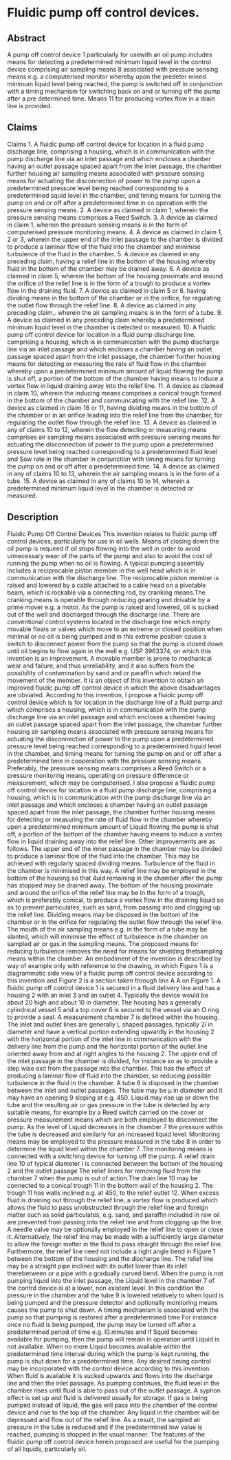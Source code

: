 # Fluidic pump off control devices.

## Abstract
A pump off control device 1 particularly for usewith an oil pump includes means for detecting a predetermined minimum liquid level in the control device comprising air sampling means 8 associated with pressure sensing means e.g. a computerised monitor whereby upon the predeter mined minimum liquid level being reached, the pump is switched off in conjunction with a timing mechanism for switching back on and or turning off the pump after a pre determined time. Means 11 for producing vortex flow in a drain line is provided.

## Claims
Claims 1. A fluidic pump off control device for location in a fluid pump discharge line, comprising a housing, which is in communication with the pump discharge line via an inlet passage and which encloses a chanber having an outlet passage spaced apart from the inlet passage, the chamber further housing air sampling means associated with pressure sensing means for actuating the disconnection of power to the pump upon a predetermined pressure level being reached corresponding to a predetermined squid level in the chamber, and timing means for turning the pump on and or off after a predetermined time in co operation with the pressure sensing means. 2. A device as claimed in claim 1, wherein the pressure sensing means comprises a Reed Switch. 3. A device as claimed in claim 1, wherein the pressure sensing means is in the form of computerised pressure monitoring means. 4. A device as claimed in claim 1, 2 or 3, wherein the upper end of the inlet passage to the chamber is divided to produce a laminar flow of the fluid into the chamber and minimise turbulence of the fluid in the chamber. 5. A device as claimed in any preceding claim, having a relief line in the bottom of the housing whereby fluid in the bottom of the chamber may be drained away. 6. A device as claimed in claim 5, wherein the bottom of the housing proximate and around the orifice of the relief line is in the form of a trough to produce a vortex flow in the draining fluid. 7. A device as claimed in claim 5 or 6, having dividing means in the bottom of the chamber or in the orifice, for regulating the outlet flow through the relief line. 8. A device as claimed in any preceding claim,. wherein the air sampling means is in the form of a tube. 9. A device as claimed in any preceding claim whereby a predetermined minimum liquid level in the chamber is detected or measured. 10. A fluidic pump off control device for location in a fluid pump discharge line, comprising a housing, which is in communication with the pump discharge line via an inlet passage and which encloses a chamber having an outlet passage spaced apart from the inlet passage, the chamber further housing means for detecting or measuring the rate of fluid flow in the chamber whereby upon a predetermined minimum amount of liquid flowing the pump is shut off, a portion of the bottom of the chamber having means to induce a vortex flow in liquid draining away into the relief line. 11. A device as claimed in claim 10, wherein the inducing means comprises a conical trough formed in the bottom of the chamber and communcating with the relief line. 12. A device as claimed in claim 16 or 11, having dividing means in the bottom of the chamber or in an orifice leading into the relief line from the chamber, for regulating the outlet flow through the relief line. 13. A device as claimed in any of claims 10 to 12, wherein the flow detecting or measuring means comprises air sampling means associated with pressure sensing means for actuating the disconnection of power to the pump upon a predetermined pressure level being reached corresponding to a predetermined fluid level and Sow rate in the chamber in conjunction with timing means for turning the pump on and or off after a predetermined time. 14. A device as claimed in any of claims 10 to 13, wherein the air sampling means is in the form of a tube. 15. A device as claimed in any of claims 10 to 14, wherein a predetermined minimum liquid level in the chamber is detected or measured.

## Description
Fluidic Pump Off Control Devices This invention relates to fluidic pump off control devices, particularly for use in oil wells. Means of closing down the oil pump is required if oil stops flowing into the well in order to avoid unnecessary wear of the parts of the pump and also to avoid the cost of running the pump when no oil is flowing. A typical pumping assembly includes a reciprocable piston member in the well head which is in communication with the discharge line. The reciprocable piston member is raised and lowered by a cable attached to a cable head on a pivotable beam, which is rockable via a connecting rod, by cranking means.The cranking.means is operable through reducing gearing and drivable by a prime mover e.g. a motor. As the pump is raised and lowered, oil is sucked out of the well and discharged through the discharge line. There are conventional control systems located in the discharge line which empty movable floats or valves which move to an extreme or closed position when minimal or no oil is being pumped and in this extreme position cause a switch to disconnect power from the pump so that the pump is closed down until oil begins to flow again in the well e.g. USP 3963374, on which this invention is an improvement. A movable member is prone to medhanical wear and failure, and thus unreliability, and it also suffers from the possibility of contamination by sand and or paraffin which retard the movement of the member. It is an object of this invention to obtain an improved fluidic pump off control device in which the above disadvantages are obviated. According to this invention, I propose a fluidic pump off control device which is for location in the discharge line of a fluid pump and which comprises a housing, which is in communication with the pump discharge line via an inlet passage and which encloses a chamber having an outlet passage spaced apart from the inlet passage, the chamber further housing air sampling means associated with pressure sensing means for actuating the disconnection of power to the pump upon a predetermined pressure level being reached corresponding to a predetermined hquid level in the chamber, and timing means for turning the pump on and or off after a predetermined time in cooperation with the pressure sensing means. Preferably, the pressure sensing means comprises a Reed Switch or a pressure monitoring means, operating on pressure difference or measurement, which may be computerised. I also propose a fluidic pump off control device for location in a fluid pump discharge line, comprising a housing, which is in communication with the pump discharge line via an inlet passage and which encloses a chamber having an outlet passage spaced apart from the inlet passage, the chamber further housing means for detecting or measuring the rate of fluid flow in the chamber whereby upon a predetermined minimum amount of Liquid flowing the pump is shut off, a portion of the bottom of the chamber having means to induce a vortex flow in liquid draining away into the relief line. Other improvements are as follows. The upper end of the inner passage in the chamber may be divided to produce a laminar flow of the fluid into the chamber. This may be achieved with regularly spaced dividing means. Turbulence of the fluid in the chamber is minimised in this way. A relief line may be employed in the bottom of the housing so that 4uid remaining in the chamber after the pump has stopped may be drained away. The bottom of the housing proximate and around the orifice of the relief line may be in the form of a trough, which is preferably conical, to produce a vortex flow in the draining liquid so as to prevent particulates, such as sand, from passing into and clogging up the relief line. Dividing means may be disposed in the bottom of the chamber or in the orifice for regulating the outlet flow through the relief line. The mouth of the air sampling means e.g. in the form of a tube may be slanted, which will minimise the effect of turbulence in the chamber on sampled air or gas in the sampling means. The proposed means for reducing turbulence removes the need for means for shielding thetsampling means within the chamber. An embodiment of the invention is described by way of example only with reference to the drawing, in which Figure 1 is a diagrammatic side view of a fluidic pump off control device according to this invention and Figure 2 is a section taken through line A A on Figure 1. A fluidic pump off control device 1 is secured in a fluid delivery line and has a housing 2 with an inlet 3 and an outlet 4. Typically the device would be about 20 high and about 10 in diameter. The housing has a generally cylindrical vessel 5 and a top cover 6 is secured to the vessel via an O ring to provide a seal. A measurement chamber 7 is defined within the housing. The inlet and outlet lines are generally L shaped passages, typically 2i in diameter and have a vertical portion extending upwardly in the housing 2 with the horizontal portion of the inlet line in communication with the delivery line from the pump and the horizontal portion of the outlet line oriented away from and at right angles to the housing 2. The upper end of the inlet passage in the chamber is divided, for instance so as to provide a step wise exit from the passage into the chamber. This has the effect of producing a laminar flow of fluid into the chamber, so reducing possible turbulence in the fluid in the chamber. A tube 8 is disposed in the chamber between the inlet and outlet passages. The tube may be µ in diameter and it may have an opening 9 sloping at e.g. 450. Liquid may rise up or down the tube and the resulting air or gas pressure in the tube is detected by any suitable means, for example by a Reed switch carried on the cover or pressure measurement means which are both employed to disconnect the pump. As the level of Liquid decreases in the chamber 7 the pressure within the tube is decreased and similarly for an increased liquid level. Monitoring means may be employed to the pressure measured in the tube 8 in order to determine the liquid level within the chamber 7. The monitoring means is connected with a switching device for turning off the pump. A relief drain line 10 of typical diameter i is connected between the bottom of the housing 2 and the outlet passage The relief liners for removing fluid from the chamber 7 when the pump is out of action.The drain line 10 may be connected to a conical trough 11 in the bottom wall of the housing 2. The trough 11 has walls inclined e.g. at 450, to the relief outlet 12. When excess fluid is draining out through the relief line, a vortex flow is produced which allows the fluid to pass unobstructed through the relief line and foreign matter such as solid particulates, e.g. sand, and paraffin included in raw oil are prevented from passing into the relief line and from clogging up the line. A needle valve may be optionally employed in the relief line to open or close it. Alternatively, the relief line may be made with a sufficiently large diameter to allow the foreign matter in the fluid to pass straight through the relief line. Furthermore, the relief line need not include a right angle bend in Figure 1 between the bottom of the housing and the discharge line. The relief line may be a straight pipe inclined with its outlet lower than its inlet therebetween or a pipe with a gradually curved bend. When the pump is not pumping liquid into the inlet passage, the Liquid level in the chamber 7 of the contrd device is at a lower, non existent level. In this condition the pressure in the chamber and the tube 9 is lowered relatively to when Iquid is being pumped and the pressure detector and optionally monitoring means causes the pump to shut down. A timing mechanism is associated with the pump so that pumping is restored after a predetermined time For instance once no fluid is being pumped, the pump may be turned off after a predetermined period of time e.g. I0.minutes and if Squid becomes available for pumping, then the pump will remain in operation until Liquid is not available. When no more Liquid becomes available within the predetermined time interval during which the pump is kept running, the pump is shut down for a predetermined time. Any desired timing control may be incorporated with the control device according to this invention. When fluid is available it is sucked upwards and flows into the discharge line and then the inlet passage. As pumping continues, the fluid level in the chamber rises until fluid is able to pass out of the outlet passage. A syphon effect is set up and fluid is delivered usually for storage. If gas is being pumped instead of liquid, the gas will pass into the chamber of the control device and rise to the top of the chamber. Any liquid in the chamber will be depressed and flow out of the relief line. As a result, the sampled air pressure in the tube is reduced and if the predetermined low value is reached, pumping is stopped in the usual manner. The features of the fluidic pump off control device herein proposed are useful for the pumping of all liquids, particularly oil.